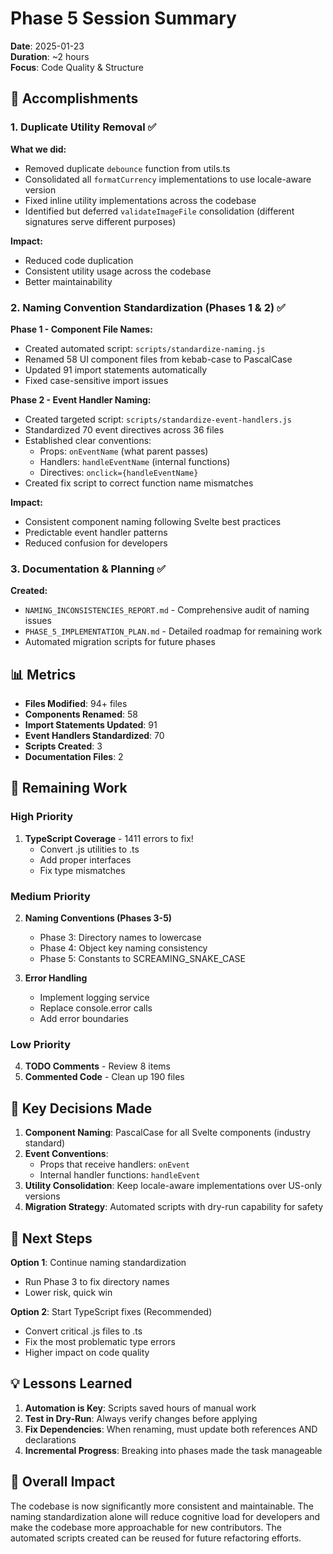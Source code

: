 # Phase 5 Session Summary

**Date**: 2025-01-23  
**Duration**: ~2 hours  
**Focus**: Code Quality & Structure

## 🎯 Accomplishments

### 1. Duplicate Utility Removal ✅

**What we did:**
- Removed duplicate `debounce` function from utils.ts
- Consolidated all `formatCurrency` implementations to use locale-aware version
- Fixed inline utility implementations across the codebase
- Identified but deferred `validateImageFile` consolidation (different signatures serve different purposes)

**Impact:**
- Reduced code duplication
- Consistent utility usage across the codebase
- Better maintainability

### 2. Naming Convention Standardization (Phases 1 & 2) ✅

**Phase 1 - Component File Names:**
- Created automated script: `scripts/standardize-naming.js`
- Renamed 58 UI component files from kebab-case to PascalCase
- Updated 91 import statements automatically
- Fixed case-sensitive import issues

**Phase 2 - Event Handler Naming:**
- Created targeted script: `scripts/standardize-event-handlers.js`
- Standardized 70 event directives across 36 files
- Established clear conventions:
  - Props: `onEventName` (what parent passes)
  - Handlers: `handleEventName` (internal functions)
  - Directives: `onclick={handleEventName}`
- Created fix script to correct function name mismatches

**Impact:**
- Consistent component naming following Svelte best practices
- Predictable event handler patterns
- Reduced confusion for developers

### 3. Documentation & Planning ✅

**Created:**
- `NAMING_INCONSISTENCIES_REPORT.md` - Comprehensive audit of naming issues
- `PHASE_5_IMPLEMENTATION_PLAN.md` - Detailed roadmap for remaining work
- Automated migration scripts for future phases

## 📊 Metrics

- **Files Modified**: 94+ files
- **Components Renamed**: 58
- **Import Statements Updated**: 91
- **Event Handlers Standardized**: 70
- **Scripts Created**: 3
- **Documentation Files**: 2

## 🚧 Remaining Work

### High Priority
1. **TypeScript Coverage** - 1411 errors to fix!
   - Convert .js utilities to .ts
   - Add proper interfaces
   - Fix type mismatches

### Medium Priority
2. **Naming Conventions (Phases 3-5)**
   - Phase 3: Directory names to lowercase
   - Phase 4: Object key naming consistency
   - Phase 5: Constants to SCREAMING_SNAKE_CASE

3. **Error Handling**
   - Implement logging service
   - Replace console.error calls
   - Add error boundaries

### Low Priority
4. **TODO Comments** - Review 8 items
5. **Commented Code** - Clean up 190 files

## 🔑 Key Decisions Made

1. **Component Naming**: PascalCase for all Svelte components (industry standard)
2. **Event Conventions**: 
   - Props that receive handlers: `onEvent`
   - Internal handler functions: `handleEvent`
3. **Utility Consolidation**: Keep locale-aware implementations over US-only versions
4. **Migration Strategy**: Automated scripts with dry-run capability for safety

## 🚀 Next Steps

**Option 1**: Continue naming standardization
- Run Phase 3 to fix directory names
- Lower risk, quick win

**Option 2**: Start TypeScript fixes (Recommended)
- Convert critical .js files to .ts
- Fix the most problematic type errors
- Higher impact on code quality

## 💡 Lessons Learned

1. **Automation is Key**: Scripts saved hours of manual work
2. **Test in Dry-Run**: Always verify changes before applying
3. **Fix Dependencies**: When renaming, must update both references AND declarations
4. **Incremental Progress**: Breaking into phases made the task manageable

## 🎉 Overall Impact

The codebase is now significantly more consistent and maintainable. The naming standardization alone will reduce cognitive load for developers and make the codebase more approachable for new contributors. The automated scripts created can be reused for future refactoring efforts.